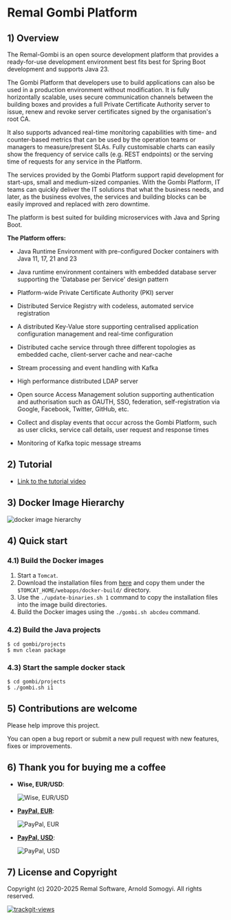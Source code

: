 # Remal Gombi Platform

## 1) Overview
The Remal-Gombi is an open source development platform that provides a ready-for-use development environment best fits best for Spring Boot development and supports Java 23.

The Gombi Platform that developers use to build applications can also be used in a production environment without modification. It is fully horizontally scalable, uses secure communication channels between the building boxes and provides a full Private Certificate Authority server to issue, renew and revoke server certificates signed by the organisation's root CA.

It also supports advanced real-time monitoring capabilities with time- and counter-based metrics that can be used by the operation teams or managers to measure/present SLAs. Fully customisable charts can easily show the frequency of service calls (e.g. REST endpoints) or the serving time of requests for any service in the Platform.

The services provided by the Gombi Platform support rapid development for start-ups, small and medium-sized companies. With the Gombi Platform, IT teams can quickly deliver the IT solutions that what the business needs, and later, as the business evolves, the services and building blocks can be easily improved and replaced with zero downtime.

The platform is best suited for building microservices with Java and Spring Boot.

**The Platform offers:**
* Java Runtime Environment with pre-configured Docker containers with Java 11, 17, 21 and 23


* Java runtime environment containers with embedded database server supporting the 'Database per Service' design pattern


* Platform-wide Private Certificate Authority (PKI) server


* Distributed Service Registry with codeless, automated service registration


* A distributed Key-Value store supporting centralised application configuration management and real-time configuration


* Distributed cache service through three different topologies as embedded cache, client-server cache and near-cache


* Stream processing and event handling with Kafka


* High performance distributed LDAP server


* Open source Access Management solution supporting authentication and authorisation such as OAUTH, SSO, federation, self-registration via Google, Facebook, Twitter, GitHub, etc.


* Collect and display events that occur across the Gombi Platform, such as user clicks, service call details, user request and response times


* Monitoring of Kafka topic message streams

## 2) Tutorial
* [Link to the tutorial video](https://drive.google.com/file/d/1RTlJVBeyPWOlRDXzabKj6cQI9jzSnEJW/view?usp=drive_link)

## 3) Docker Image Hierarchy
![docker image hierarchy](docs/diagrams/images/docker-image-hierarchy-transparent.png)

## 4) Quick start
### 4.1) Build the Docker images
1. Start a `Tomcat`.
2. Download the installation files from [here](https://drive.google.com/drive/u/0/folders/1RUkp1vwSX0aTdlQ2zgyOUKQexHovHY77) and copy them under the `$TOMCAT_HOME/webapps/docker-build/` directory.
3. Use the `./update-binaries.sh 1` command to copy the installation files into the image build directories.
4. Build the Docker images using the `./gombi.sh abcdeu` command.

### 4.2) Build the Java projects

    $ cd gombi/projects
    $ mvn clean package 


### 4.3) Start the sample docker stack

    $ cd gombi/projects
    $ ./gombi.sh i1

## 5) Contributions are welcome
Please help improve this project.

You can open a bug report or submit a new pull request with new features, fixes or improvements.

## 6) Thank you for buying me a coffee
* **Wise, EUR/USD**:

   ![Wise, EUR/USD](docs/donation/wisetag.png)


* [**PayPal, EUR**](https://www.paypal.com/donate/?hosted_button_id=VT6RPK363U5CA):

  ![PayPal, EUR](docs/donation/paypal-eur.png)


* [**PayPal, USD**](https://www.paypal.com/donate/?hosted_button_id=U5JFBSZ23YGP4):

  ![PayPal, USD](docs/donation/paypal-usd.png)

## 7) License and Copyright
Copyright (c) 2020-2025 Remal Software, Arnold Somogyi. All rights reserved.

<a href="https://trackgit.com">
  <img src="https://us-central1-trackgit-analytics.cloudfunctions.net/token/ping/lcfhkdub7k2lpj33n2cl" alt="trackgit-views" />
</a>
